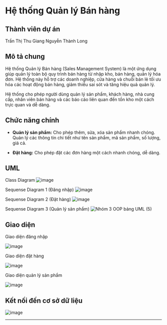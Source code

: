 # **Hệ thống Quản lý Bán hàng**

## **Thành viên dự án**
Trần Thị Thu Giang
Nguyễn Thành Long

## **Mô tả chung**

Hệ thống Quản lý Bán hàng (Sales Management System) là một ứng dụng giúp quản lý toàn bộ quy trình bán hàng từ nhập kho, bán hàng, quản lý hóa đơn. Hệ thống này hỗ trợ các doanh nghiệp, cửa hàng và chuỗi bán lẻ tối ưu hóa các hoạt động bán hàng, giảm thiểu sai sót và tăng hiệu quả quản lý. 

Hệ thống cho phép người dùng quản lý sản phẩm, khách hàng, nhà cung cấp, nhân viên bán hàng và các báo cáo liên quan đến tồn kho một cách trực quan và dễ dàng.

## **Chức năng chính**

- **Quản lý sản phẩm:** Cho phép thêm, sửa, xóa sản phẩm nhanh chóng. Quản lý các thông tin chi tiết như tên sản phẩm, mã sản phẩm, số lượng, giá cả.
  
- **Đặt hàng:** Cho phép đặt các đơn hàng một cách nhanh chóng, dễ dàng.

## **UML**
Class Diagram
![image](https://github.com/user-attachments/assets/65458d32-3a85-4306-b3bb-4dcf97cca452)

Sequense Diagram 1 (Đăng nhập)
![image](https://github.com/user-attachments/assets/77019eeb-7163-479e-8b47-1e22fbc7e555)

Sequense Diagram 2 (Đặt hàng)
![image](https://github.com/user-attachments/assets/76640593-0f67-48a7-8072-913b86a2dc94)

Sequense Diagram 3 (Quản lý sản phẩm)
![Nhóm 3 OOP bảng UML (5)](https://github.com/user-attachments/assets/1ab51b79-28c3-427c-8377-a749c27552bc)

## **Giao diện**

Giao diện đăng nhập

![image](https://github.com/user-attachments/assets/ebda8f41-5a62-4d10-ac2d-77680f4fa99c)

Giao diện đặt hàng

![image](https://github.com/user-attachments/assets/af9219cc-b89c-4830-99b2-adf55a924147)

Giao diện quản lý sản phẩm

![image](https://github.com/user-attachments/assets/319974f5-1584-44aa-a0f0-fa793d588ea6)

## **Kết nối đến cơ sở dữ liệu**

![image](https://github.com/user-attachments/assets/5c69e70b-df75-4a92-884d-14fdbd192394)

---
